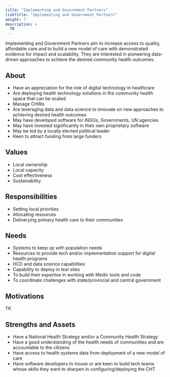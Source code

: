 ```yaml
---
title: "Implementing and Government Partners"
linkTitle: "Implementing and Government Partners"
weight: 7
description: >
  TK
---
```


Implementing and Government Partners aim to increase access to quality, affordable care and to build a new model of care with demonstrated evidence for impact and scalability. They are interested in pioneering data-driven approaches to achieve the desired community health outcomes.

## About

- Have an appreciation for the role of digital technology in healthcare
- Are deploying health technology solutions in the community health space that can be scaled
- Manage CHWs
- Are leveraging data and data science to innovate on new approaches to achieving desired health outcomes
- May have developed software for iNGOs, Governments, UN agencies 
- May have invested significantly in their own proprietary software
- May be led by a locally elected political leader
- Keen to attract funding from large funders 


## Values 

- Local ownership
- Local capacity
- Cost effectiveness
- Sustainability

## Responsibilities

- Setting local priorities
- Allocating resources
- Deliverying primary health care to their communities


## Needs

- Systems to keep up with population needs
- Resources to provide tech and/or implementation support for digital health programs
- HCD and data science capabilities 
- Capability to deploy in test sites
- To build their expertise in working with Medic tools and code
- To coordinate challenges with state/provincial and central government

## Motivations

TK

## Strengths and Assets

- Have a National Health Strategy and/or a Community Health Strategy
- Have a good understanding of the health needs of communities and are accountable to the citizens
- Have access to health systems data from deployment of a new model of care 
- Have software developers in-house or are keen to build tech teams whose skills they want to sharpen in configuring/deploying the CHT
